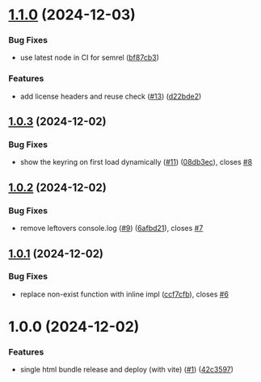 # [1.1.0](https://github.com/forkbombeu/pqspread/compare/v1.0.3...v1.1.0) (2024-12-03)


### Bug Fixes

* use latest node in CI for semrel ([bf87cb3](https://github.com/forkbombeu/pqspread/commit/bf87cb3cbc2ae5235d4f1806ca658328f89747e3))


### Features

* add license headers and reuse check ([#13](https://github.com/forkbombeu/pqspread/issues/13)) ([d22bde2](https://github.com/forkbombeu/pqspread/commit/d22bde2203fd05983126ca7c572cac078f937090))

<!--
SPDX-FileCopyrightText: 2024 The Forkbomb Company

SPDX-License-Identifier: AGPL-3.0-or-later
-->

## [1.0.3](https://github.com/forkbombeu/pqspread/compare/v1.0.2...v1.0.3) (2024-12-02)


### Bug Fixes

* show the keyring on first load dynamically ([#11](https://github.com/forkbombeu/pqspread/issues/11)) ([08db3ec](https://github.com/forkbombeu/pqspread/commit/08db3ecf8208c9c7b675b26eb6d23208239998d2)), closes [#8](https://github.com/forkbombeu/pqspread/issues/8)

## [1.0.2](https://github.com/forkbombeu/pqspread/compare/v1.0.1...v1.0.2) (2024-12-02)


### Bug Fixes

* remove leftovers console.log ([#9](https://github.com/forkbombeu/pqspread/issues/9)) ([6afbd21](https://github.com/forkbombeu/pqspread/commit/6afbd213f3d37d71d1ea719cc5909258d7ec721b)), closes [#7](https://github.com/forkbombeu/pqspread/issues/7)

## [1.0.1](https://github.com/forkbombeu/pqspread/compare/v1.0.0...v1.0.1) (2024-12-02)


### Bug Fixes

* replace non-exist function with inline impl ([ccf7cfb](https://github.com/forkbombeu/pqspread/commit/ccf7cfbabe1827d17f85d99b6272982bbda7f95e)), closes [#6](https://github.com/forkbombeu/pqspread/issues/6)

# 1.0.0 (2024-12-02)


### Features

* single html bundle release and deploy (with vite) ([#1](https://github.com/forkbombeu/pqspread/issues/1)) ([42c3597](https://github.com/forkbombeu/pqspread/commit/42c3597cdca87324a2da46bc49d3de44ea904ffc))
